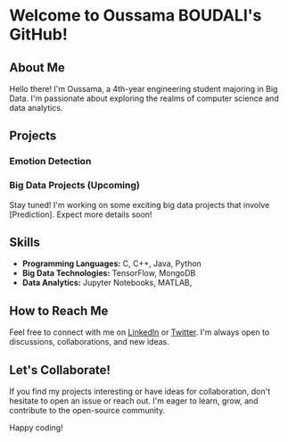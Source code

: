 # Welcome to Oussama BOUDALI's GitHub!

## About Me

Hello there! I'm Oussama, a 4th-year engineering student majoring in Big Data. I'm passionate about exploring the realms of computer science and data analytics.

## Projects

### Emotion Detection

### Big Data Projects (Upcoming)

Stay tuned! I'm working on some exciting big data projects that involve [Prediction]. Expect more details soon!

## Skills

- **Programming Languages:** C, C++, Java, Python
- **Big Data Technologies:** TensorFlow, MongoDB
- **Data Analytics:** Jupyter Notebooks, MATLAB, 

## How to Reach Me

Feel free to connect with me on [LinkedIn](https://www.linkedin.com/in/oussama-boudali-a611b11b7/) or [Twitter](https://twitter.com/BoudaliOussama4). I'm always open to discussions, collaborations, and new ideas.

## Let's Collaborate!

If you find my projects interesting or have ideas for collaboration, don't hesitate to open an issue or reach out. I'm eager to learn, grow, and contribute to the open-source community.

Happy coding!

